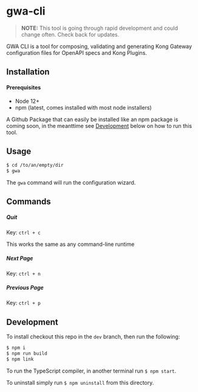 # gwa-cli

> **NOTE:** This tool is going through rapid development and could change often. Check back for updates.

GWA CLI is a tool for composing, validating and generating Kong Gateway configuration files for OpenAPI specs and Kong Plugins.

## Installation

#### Prerequisites

- Node 12+
- npm (latest, comes installed with most node installers)

A Github Package that can easily be installed like an npm package is coming soon, in the meanttime see [Development](#development) below on how to run this tool.

## Usage

```bash
$ cd /to/an/empty/dir
$ gwa
```

The `gwa` command will run the configuration wizard.


## Commands

##### Quit

Key: `ctrl + c`

This works the same as any command-line runtime

##### Next Page

Key: `ctrl + n`

##### Previous Page

Key: `ctrl + p`


## Development

To install checkout this repo in the `dev` branch, then run the following:

```bash
$ npm i
$ npm run build
$ npm link
```

To run the TypeScript compiler, in another terminal run `$ npm start`.

To uninstall simply run `$ npm uninstall` from this directory.
